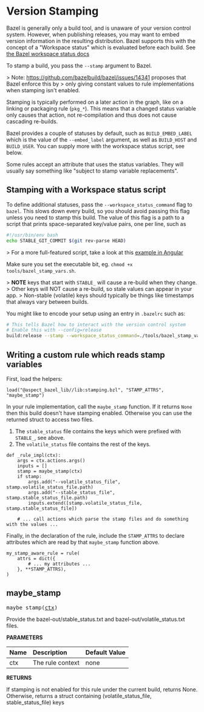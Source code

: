 <!-- Generated with Stardoc: http://skydoc.bazel.build -->

# Version Stamping

Bazel is generally only a build tool, and is unaware of your version control system.
However, when publishing releases, you may want to embed version information in the resulting distribution.
Bazel supports this with the concept of a "Workspace status" which is evaluated before each build.
See [the Bazel workspace status docs](https://docs.bazel.build/versions/master/user-manual.html#workspace_status)

To stamp a build, you pass the `--stamp` argument to Bazel.

&gt; Note: https://github.com/bazelbuild/bazel/issues/14341 proposes that Bazel enforce this by
&gt; only giving constant values to rule implementations when stamping isn't enabled.

Stamping is typically performed on a later action in the graph, like on a linking or packaging rule (`pkg_*`).
This means that a changed status variable only causes that action, not re-compilation and thus does not cause cascading re-builds.

Bazel provides a couple of statuses by default, such as `BUILD_EMBED_LABEL` which is the value of the `--embed_label`
argument, as well as `BUILD_HOST` and `BUILD_USER`. You can supply more with the workspace status script, see below.

Some rules accept an attribute that uses the status variables.
They will usually say something like "subject to stamp variable replacements".

## Stamping with a Workspace status script

To define additional statuses, pass the `--workspace_status_command` flag to `bazel`.
This slows down every build, so you should avoid passing this flag unless you need to stamp this build.
The value of this flag is a path to a script that prints space-separated key/value pairs, one per line, such as

```bash
#!/usr/bin/env bash
echo STABLE_GIT_COMMIT $(git rev-parse HEAD)
```
&gt; For a more full-featured script, take a look at this [example in Angular]

Make sure you set the executable bit, eg. `chmod +x tools/bazel_stamp_vars.sh`.

&gt; **NOTE** keys that start with `STABLE_` will cause a re-build when they change.
&gt; Other keys will NOT cause a re-build, so stale values can appear in your app.
&gt; Non-stable (volatile) keys should typically be things like timestamps that always vary between builds.

You might like to encode your setup using an entry in `.bazelrc` such as:

```sh
# This tells Bazel how to interact with the version control system
# Enable this with --config=release
build:release --stamp --workspace_status_command=./tools/bazel_stamp_vars.sh
```

[example in Angular]: https://github.com/angular/angular/blob/df274b478e6597cb1a2f31bb9f599281065aa250/dev-infra/release/env-stamp.ts

## Writing a custom rule which reads stamp variables

First, load the helpers:

```starlark
load("@aspect_bazel_lib//lib:stamping.bzl", "STAMP_ATTRS", "maybe_stamp")
```

In your rule implementation, call the `maybe_stamp` function.
If it returns `None` then this build doesn't have stamping enabled.
Otherwise you can use the returned struct to access two files.

1. The `stable_status` file contains the keys which were prefixed with `STABLE_`, see above.
2. The `volatile_status` file contains the rest of the keys.

```starlark
def _rule_impl(ctx):
    args = ctx.actions.args()
    inputs = []
    stamp = maybe_stamp(ctx)
    if stamp:
        args.add("--volatile_status_file", stamp.volatile_status_file.path)
        args.add("--stable_status_file", stamp.stable_status_file.path)
        inputs.extend([stamp.volatile_status_file, stamp.stable_status_file])

    # ... call actions which parse the stamp files and do something with the values ...
```

Finally, in the declaration of the rule, include the `STAMP_ATTRS` to declare attributes
which are read by that `maybe_stamp` function above.

```starlark
my_stamp_aware_rule = rule(
    attrs = dict({
        # ... my attributes ...
    }, **STAMP_ATTRS),
)
```


<a id="maybe_stamp"></a>

## maybe_stamp

<pre>
maybe_stamp(<a href="#maybe_stamp-ctx">ctx</a>)
</pre>

Provide the bazel-out/stable_status.txt and bazel-out/volatile_status.txt files.

**PARAMETERS**


| Name  | Description | Default Value |
| :------------- | :------------- | :------------- |
| <a id="maybe_stamp-ctx"></a>ctx |  The rule context   |  none |

**RETURNS**

If stamping is not enabled for this rule under the current build, returns None.
  Otherwise, returns a struct containing (volatile_status_file, stable_status_file) keys


